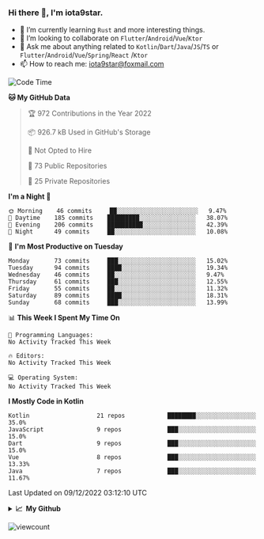 ### Hi there 👋, I'm iota9star.

- 🌱 I’m currently learning `Rust` and more interesting things.
- 👯 I’m looking to collaborate on `Flutter`/`Android`/`Vue`/`Ktor`
- 💬 Ask me about anything related to `Kotlin`/`Dart`/`Java`/`JS`/`TS` or `Flutter`/`Android`/`Vue`/`Spring`/`React`
  /`Ktor`
- 📫 How to reach me: [iota9star@foxmail.com](iota9star@foxmail.com)



<!--START_SECTION:waka-->
![Code Time](http://img.shields.io/badge/Code%20Time-3%2C090%20hrs%2054%20mins-blue)

**🐱 My GitHub Data** 

> 🏆 972 Contributions in the Year 2022
 > 
> 📦 926.7 kB Used in GitHub's Storage 
 > 
> 🚫 Not Opted to Hire
 > 
> 📜 73 Public Repositories 
 > 
> 🔑 25 Private Repositories  
 > 
**I'm a Night 🦉** 

```text
🌞 Morning    46 commits     ██░░░░░░░░░░░░░░░░░░░░░░░   9.47% 
🌆 Daytime    185 commits    █████████░░░░░░░░░░░░░░░░   38.07% 
🌃 Evening    206 commits    ██████████░░░░░░░░░░░░░░░   42.39% 
🌙 Night      49 commits     ██░░░░░░░░░░░░░░░░░░░░░░░   10.08%

```
📅 **I'm Most Productive on Tuesday** 

```text
Monday       73 commits     ███░░░░░░░░░░░░░░░░░░░░░░   15.02% 
Tuesday      94 commits     ████░░░░░░░░░░░░░░░░░░░░░   19.34% 
Wednesday    46 commits     ██░░░░░░░░░░░░░░░░░░░░░░░   9.47% 
Thursday     61 commits     ███░░░░░░░░░░░░░░░░░░░░░░   12.55% 
Friday       55 commits     ██░░░░░░░░░░░░░░░░░░░░░░░   11.32% 
Saturday     89 commits     ████░░░░░░░░░░░░░░░░░░░░░   18.31% 
Sunday       68 commits     ███░░░░░░░░░░░░░░░░░░░░░░   13.99%

```


📊 **This Week I Spent My Time On** 

```text
💬 Programming Languages: 
No Activity Tracked This Week

🔥 Editors: 
No Activity Tracked This Week

💻 Operating System: 
No Activity Tracked This Week

```

**I Mostly Code in Kotlin** 

```text
Kotlin                   21 repos            ████████░░░░░░░░░░░░░░░░░   35.0% 
JavaScript               9 repos             ███░░░░░░░░░░░░░░░░░░░░░░   15.0% 
Dart                     9 repos             ███░░░░░░░░░░░░░░░░░░░░░░   15.0% 
Vue                      8 repos             ███░░░░░░░░░░░░░░░░░░░░░░   13.33% 
Java                     7 repos             ███░░░░░░░░░░░░░░░░░░░░░░   11.67%

```



 Last Updated on 09/12/2022 03:12:10 UTC
<!--END_SECTION:waka-->

<details>
  <summary><b>📈&nbsp;&nbsp;My Github</b></summary>
  <br>
  <img src='https://github-profile-trophy.vercel.app/?username=iota9star'>
  <img src='https://bad-apple-github-readme.vercel.app/api?show_bg=1&username=iota9star&hide_title=true'>
  <img src='http://cr-skills-chart-widget.azurewebsites.net/api/api?username=iota9star'>
</details>


![viewcount](https://count.getloli.com/get/@iota9star?theme=rule34)
